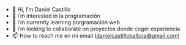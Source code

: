 - 👋 Hi, I’m Daniel Castillo
- 👀 I’m interested in la programación
- 🌱 I’m currently learning  porgramación web
- 💞️ I’m looking to collaborate on  proyectos donde coger experiencia
- 📫 How to reach me en mi email (danielcastillobalboa@gmail.com)

<!---
TheDaidor2001/TheDaidor2001 is a ✨ special ✨ repository because its `README.md` (this file) appears on your GitHub profile.
You can click the Preview link to take a look at your changes.
--->
